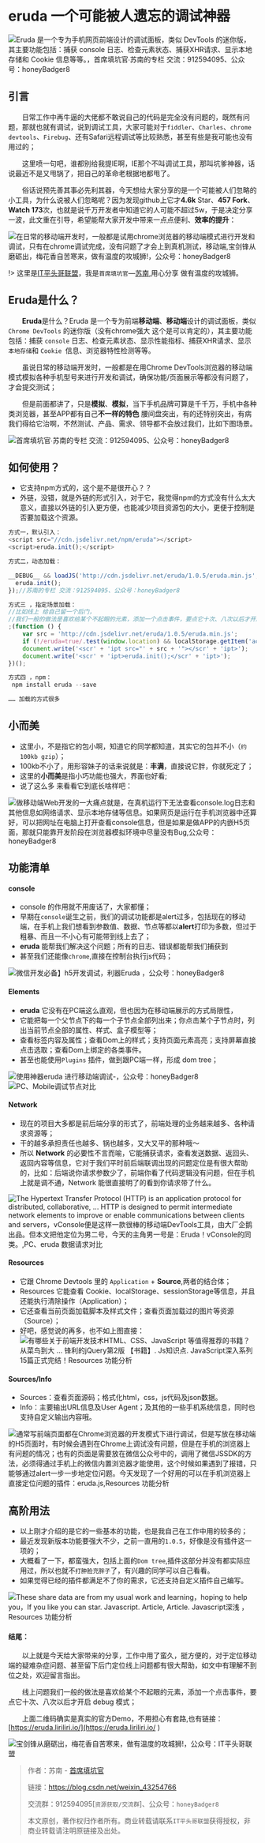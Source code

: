 

# eruda 一个可能被人遗忘的调试神器

![Eruda 是一个专为手机网页前端设计的调试面板，类似 DevTools 的迷你版，其主要功能包括：捕获 console 日志、检查元素状态、捕获XHR请求、显示本地存储和 Cookie 信息等等。，首席填坑官∙苏南的专栏 交流：912594095、公众号：honeyBadger8](../_banner/banner29.png "Eruda 是一个专为手机网页前端设计的调试面板，类似 DevTools 的迷你版，其主要功能包括：捕获 console 日志、检查元素状态、捕获XHR请求、显示本地存储和 Cookie 信息等等。")


## 引言

​　　日常工作中再牛逼的大佬都不敢说自己的代码是完全没有问题的，既然有问题，那就也就有调试，说到调试工具，大家可能对于`fiddler`、`Charles`、`chrome devtools`、`Firebug`、还有Safari远程调试等比较熟悉，甚至有些是我可能也没有用过的；

　　这里喷一句吧，谁都别给我提IE啊，IE那个不叫调试工具，那叫坑爹神器，话说最近不是又甩锅了，把自己的革命老根据地都甩了。

　　俗话说预先善其事必先利其器，今天想给大家分享的是一个可能被人们忽略的小工具，为什么说被人们忽略呢？因为发现github上它才**4.6k** Star、**457 Fork**、**Watch 173**次，也就是说千万开发者中知道它的人可能不超过5w，于是决定分享一波，此文重在引导，希望能帮大家开发中带来一点点便利、**效率的提升**：

![在日常的移动端开发时，一般都是试用chrome浏览器的移动端模式进行开发和调试，只有在chrome调试完成，没有问题了才会上到真机测试，移动端,宝剑锋从磨砺出，梅花香自苦寒来，做有温度的攻城狮!，公众号：honeyBadger8](./_images/eruda01.png)

!> 这里是[IT平头哥联盟](https://susouth.com/ "IT平头哥联盟")，我是`首席填坑官`—[苏南](https://github.com/meibin08 "首席填坑官∙苏南"),用心分享 做有温度的攻城狮。


## Eruda是什么？
  
　　**Eruda**是什么？Eruda 是一个专为前端**移动端**、**移动端**设计的调试面板，类似`Chrome DevTools` 的迷你版（没有chrome强大 这个是可以肯定的），其主要功能包括：捕获 `console` 日志、检查元素状态、显示性能指标、捕获XHR请求、显示`本地存储`和 `Cookie `信息、浏览器特性检测等等。

　　虽说日常的移动端开发时，一般都是在用Chrome DevTools浏览器的移动端模式模拟各种手机型号来进行开发和调试，确保功能/页面展示等都没有问题了，才会提交测试；

　　但是前面都讲了，只是**模拟**、**模拟**，当下手机品牌可算是千千万，手机中各种类浏览器，甚至APP都有自己**不一样的特色** 腰间盘突出，有的还特别突出，有病我们得给它治啊，不然测试、产品、需求、领导都不会放过我们，比如下图场景。

![首席填坑官∙苏南的专栏 交流：912594095、公众号：honeyBadger8](./_images/eruda02.gif "首席填坑官∙苏南的专栏 交流：912594095、公众号：honeyBadger8")


## 如何使用？

+ 它支持npm方式的，这个是不是很开心？？
+ 外链，没错，就是外链的形式引入，对于它，我觉得npm的方式没有什么太大意义，直接以外链的引入更方便，也能减少项目资源包的大小，更便于控制是否要加载这个资源。

```js
方式一，默认引入：
<script src="//cdn.jsdelivr.net/npm/eruda"></script>
<script>eruda.init();</script>

方式二，动态加载：

__DEBUG__ && loadJS('http://cdn.jsdelivr.net/eruda/1.0.5/eruda.min.js', ()=>{
  eruda.init();
});//苏南的专栏 交流：912594095、公众号：honeyBadger8

方式三 ，指定场景加载：
//比如线上 给自己留一个后门，
//我们一般的做法是喜欢给某个不起眼的元素，添加一个点击事件，要点它十次、八次以后才开启 debug 模式；
;(function () {
    var src = 'http://cdn.jsdelivr.net/eruda/1.0.5/eruda.min.js';
    if (!/eruda=true/.test(window.location) && localStorage.getItem('active-eruda') != 'true') return;
    document.write('<scr' + 'ipt src="' + src + '"></scr' + 'ipt>');
    document.write('<scr' + 'ipt>eruda.init();</scr' + 'ipt>');
})();

方式四 ，npm：
 npm install eruda --save

…… 加载的方式很多

```


## 小而美

+ 这里小，不是指它的包小啊，知道它的同学都知道，其实它的包并不小（`约100kb gzip`）；
+ 100kb不小了，用形容妹子的话来说就是：**丰满**，直接说它胖，你就死定了；
+ 这里的**小而美**是指小巧功能也强大，界面也好看;
+ 说了这么多 来看看它到底长啥样吧：

![做移动端Web开发的一大痛点就是，在真机运行下无法查看console.log日志和其他信息如网络请求、显示本地存储等信息。如果网页是运行在手机浏览器中还算好，可以把网址在电脑上打开查看console信息，但是如果是做APP的内嵌H5页面，那就只能靠开发阶段在浏览器模拟环境中尽量没有Bug,公众号：honeyBadger8](./_images/eruda03.png)


## 功能清单 

#### console

+ console 的作用就不用废话了，大家都懂；
+ 早期在`console`诞生之前，我们的调试功能都是alert过多，包括现在的移动端，在手机上我们想看到参数值、数据、节点等都以**alert**打印为多数，但过于粗暴、而且一不小心有可能带到线上去了；
+ **eruda** 能帮我们解决这个问题；所有的日志、错误都能帮我们捕获到
+ 甚至我们还能像`chrome`,直接在控制台执行js代码；

![微信开发必备】h5开发调试，利器Eruda ，公众号：honeyBadger8](./_images/eruda04.png)

#### Elements

+ **eruda** 它没有在PC端这么直观，但也因为在移动端展示的方式局限性，
+ 它能把每一个父节点下的每一个子节点全部列出来；你点击某个子节点时，列出当前节点全部的属性、样式、盒子模型等；
+ 查看标签内容及属性；查看Dom上的样式；支持页面元素高亮；支持屏幕直接点击选取；查看Dom上绑定的各类事件。
+ 甚至也能使用`Plugins` 插件，做到跟PC端一样，形成 dom tree；

![使用神器eruda 进行移动端调试-，公众号：honeyBadger8](./_images/eruda05.png)
![PC、Mobile调试节点对比](./_images/eruda06.png)

#### Network

+ 现在的项目大多都是前后端分享的形式了，前端处理的业务越来越多、各种请求资源等；
+ 干的越多承担责任也越多、锅也越多，又大又平的那种哦～
+ 所以 **Network** 的必要性不言而喻，它能捕获请求，查看发送数据、返回头、返回内容等信息，它对于我们平时前后端联调出现的问题定位是有很大帮助的，比如：后端说你请求参数少了，前端你看了代码逻辑没有问题，但在手机上就是调不通，Network 能很直接明了的看到你请求带了什么。

![The Hypertext Transfer Protocol (HTTP) is an application protocol for distributed, collaborative, ... HTTP is designed to permit intermediate network elements to improve or enable communications between clients and servers，vConsole便是这样一款很棒的移动端DevTools工具，由大厂企鹅出品。但本文把他定位为男二号，今天的主角男一号是：Eruda！vConsole的同类。,PC、eruda 数据请求对比](./_images/eruda07.png)

#### Resources

+ 它跟 Chrome Devtools 里的 `Application` + **Source**,两者的结合体；
+ Resources 它能查看 Cookie、localStorage、sessionStorage等信息，并且还能执行清除操作（Application）；
+ 它还查看当前页面加载脚本及样式文件；查看页面加载过的图片等资源（Source）；
+ 好吧，感觉说的再多，也不如上图直接：
![有哪些关于前端开发技术HTML、CSS、JavaScript 等值得推荐的书籍？ 从菜鸟到大 ... 锋利的jQuery第2版 【书籍】. Js知识点. JavaScript深入系列15篇正式完结！Resources 功能分析](./_images/eruda08.png)

#### Sources/Info 
+ Sources：查看页面源码；格式化html，css，js代码及json数据。
+ Info：主要输出URL信息及User Agent；及其他的一些手机系统信息，同时也支持自定义输出内容哦。

![通常写前端页面都在Chrome浏览器的开发模式下进行调试，但是写放在移动端的H5页面时，有时候会遇到在Chrome上调试没有问题，但是在手机的浏览器上有问题的情况；也有的页面是需要放在微信公众号中的，调用了微信JSSDK的方法，必须得通过手机上的微信内置浏览器才能使用，这个时候如果遇到了报错，只能够通过alert一步一步地定位问题。今天发现了一个好用的可以在手机浏览器上直接定位问题的插件：eruda.js,Resources 功能分析](./_images/eruda09.png)

## 高阶用法

+ 以上刚才介绍的是它的一些基本的功能，也是我自己在工作中用的较多的；
+ 最近发现新版本功能要强大不少，之前一直用的`1.0.5`，好像是没有插件这一项的；
+ 大概看了一下，都蛮强大，包括上面的`Dom tree`,插件这部分并没有都实际应用过，所以也就不`打肿脸充胖子`了，有兴趣的同学可以自己看看。
+ 如果觉得已经的插件都满足不了你的需求，它还支持自定义插件自己编写。

![These share data are from my usual work and learning，hoping to help you，If you like you can star. Javascript. Article, Article. Javascript深浅 ，Resources 功能分析](./_images/eruda10.png)





#### 结尾：

　　以上就是今天给大家带来的分享，工作中用了蛮久，挺方便的，对于定位移动端的疑难杂症问题、甚至留下后门定位线上问题都有很大帮助，如文中有理解不到位之处，欢迎留言指出。

　　线上问题我们一般的做法是喜欢给某个不起眼的元素，添加一个点击事件，要点它十次、八次以后才开启 debug 模式；

　　上面二维码确实是真实的官方Demo，不用担心有套路,也有链接：[https://eruda.liriliri.io/](https://eruda.liriliri.io/ )

![宝剑锋从磨砺出，梅花香自苦寒来，做有温度的攻城狮!，公众号：IT平头哥联盟](https://user-images.githubusercontent.com/18324563/50037312-da350b00-004a-11e9-8954-45d458c3991f.png)

> 作者：苏南 - [首席填坑官](https://github.com/meibin08/ "IT平头哥联盟-首席填坑官")
>
> 链接：https://blog.csdn.net/weixin_43254766
> 
> 交流群：912594095[`资源获取/交流群`]、公众号：`honeyBadger8`
>
> 本文原创，著作权归作者所有。商业转载请联系`IT平头哥联盟`获得授权，非商业转载请注明原链接及出处。 





